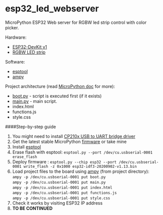 # esp32_led_webserver
MicroPython ESP32 Web server for RGBW led strip control with color picker.

Hardware:
 - [ESP32-DevKit v1](https://www.espressif.com/en/products/devkits/esp32-devkitc/overview)
 - [RGBW LED strip](https://aliexpress.ru/item/32476317187.html)
 
 Software:
  - [esptool](https://github.com/espressif/esptool/)
  - [ampy](https://github.com/scientifichackers/ampy)

Project architecture (read [MicroPython doc](http://docs.micropython.org/en/latest/esp32/quickref.html) for more):
 - [boot.py](https://github.com/TurboKach/esp32_led_webserver/blob/master/boot.py) - script is executed first (if it exists) 
 - [main.py](https://github.com/TurboKach/esp32_led_webserver/blob/master/main.py) - main script.  
 - index.html
 - functions.js
 - style.css
 
 ####Step-by-step guide  

1. You might need to install [CP210x USB to UART bridge driver](https://www.silabs.com/developers/usb-to-uart-bridge-vcp-drivers)
2. Get the latest stable MicroPython [firmware](https://micropython.org/download/esp32/)  or take mine
3. Install [esptool](https://github.com/espressif/esptool)
4. Erase flash with esptool: `esptool.py --port /dev/cu.usbserial-0001 erase_flash`  
5. Deploy firmware : `esptool.py --chip esp32 --port /dev/cu.usbserial-0001 write_flash -z 0x1000 esp32-idf3-20200902-v1.13.bin`  
6. Load project files to the board using [ampy](https://github.com/scientifichackers/ampy) (from project directory):  
`ampy -p /dev/cu.usbserial-0001 put boot.py`  
`ampy -p /dev/cu.usbserial-0001 put main.py`  
`ampy -p /dev/cu.usbserial-0001 put index.html`  
`ampy -p /dev/cu.usbserial-0001 put functions.js`  
`ampy -p /dev/cu.usbserial-0001 put style.css`  
7. Check it works by visiting ESP32 IP address  
8. **TO BE CONTINUED**
